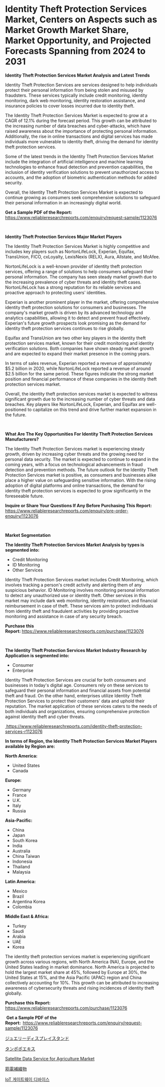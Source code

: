 <p><h1>Identity Theft Protection Services Market, Centers on Aspects such as Market Growth Market Share, Market Opportunity, and Projected Forecasts Spanning from 2024 to 2031</h1></p><p><strong>Identity Theft Protection Services Market Analysis and Latest Trends</strong></p>
<p><p>Identity Theft Protection Services are services designed to help individuals protect their personal information from being stolen and misused by fraudsters. These services typically include credit monitoring, identity monitoring, dark web monitoring, identity restoration assistance, and insurance policies to cover losses incurred due to identity theft.</p><p>The Identity Theft Protection Services Market is expected to grow at a CAGR of 12.1% during the forecast period. This growth can be attributed to the increasing number of data breaches and cyber-attacks, which have raised awareness about the importance of protecting personal information. Additionally, the rise in online transactions and digital services has made individuals more vulnerable to identity theft, driving the demand for identity theft protection services.</p><p>Some of the latest trends in the Identity Theft Protection Services Market include the integration of artificial intelligence and machine learning technologies to enhance fraud detection and prevention capabilities, the inclusion of identity verification solutions to prevent unauthorized access to accounts, and the adoption of biometric authentication methods for added security.</p><p>Overall, the Identity Theft Protection Services Market is expected to continue growing as consumers seek comprehensive solutions to safeguard their personal information in an increasingly digital world.</p></p>
<p><strong>Get a Sample PDF of the Report:&nbsp;</strong> <a href="https://www.reliableresearchreports.com/enquiry/request-sample/1123076">https://www.reliableresearchreports.com/enquiry/request-sample/1123076</a></p>
<p>&nbsp;</p>
<p><strong>Identity Theft Protection Services Major Market Players</strong></p>
<p><p>The Identity Theft Protection Services Market is highly competitive and includes key players such as NortonLifeLock, Experian, Equifax, TransUnion, FICO, cxLoyalty, LexisNexis (RELX), Aura, Allstate, and McAfee.</p><p>NortonLifeLock is a well-known provider of identity theft protection services, offering a range of solutions to help consumers safeguard their personal information. The company has seen steady market growth due to the increasing prevalence of cyber threats and identity theft cases. NortonLifeLock has a strong reputation for its reliable services and proactive approach to protecting users' identities.</p><p>Experian is another prominent player in the market, offering comprehensive identity theft protection solutions for consumers and businesses. The company's market growth is driven by its advanced technology and analytics capabilities, allowing it to detect and prevent fraud effectively. Experian's future growth prospects look promising as the demand for identity theft protection services continues to rise globally.</p><p>Equifax and TransUnion are two other key players in the identity theft protection services market, known for their credit monitoring and identity verification solutions. Both companies have shown steady market growth and are expected to expand their market presence in the coming years.</p><p>In terms of sales revenue, Experian reported a revenue of approximately $5.2 billion in 2020, while NortonLifeLock reported a revenue of around $2.5 billion for the same period. These figures indicate the strong market position and financial performance of these companies in the identity theft protection services market.</p><p>Overall, the identity theft protection services market is expected to witness significant growth due to the increasing number of cyber threats and data breaches. Key players like NortonLifeLock, Experian, and Equifax are well-positioned to capitalize on this trend and drive further market expansion in the future.</p></p>
<p>&nbsp;</p>
<p><strong>What Are The Key Opportunities For Identity Theft Protection Services Manufacturers?</strong></p>
<p><p>The Identity Theft Protection Services market is experiencing steady growth, driven by increasing cyber threats and the growing need for personal data security. The market is expected to continue to expand in the coming years, with a focus on technological advancements in fraud detection and prevention methods. The future outlook for the Identity Theft Protection Services market is positive, as consumers and businesses alike place a higher value on safeguarding sensitive information. With the rising adoption of digital platforms and online transactions, the demand for identity theft protection services is expected to grow significantly in the foreseeable future.</p></p>
<p><strong>Inquire or Share Your Questions If Any Before Purchasing This Report:</strong> <a href="https://www.reliableresearchreports.com/enquiry/pre-order-enquiry/1123076">https://www.reliableresearchreports.com/enquiry/pre-order-enquiry/1123076</a></p>
<p>&nbsp;</p>
<p><strong>Market Segmentation</strong></p>
<p><strong>The Identity Theft Protection Services Market Analysis by types is segmented into:</strong></p>
<p><ul><li>Credit Monitoring</li><li>ID Monitoring</li><li>Other Services</li></ul></p>
<p><p>Identity Theft Protection Services market includes Credit Monitoring, which involves tracking a person's credit activity and alerting them of any suspicious behavior. ID Monitoring involves monitoring personal information to detect any unauthorized use or identity theft. Other services in this market may include dark web monitoring, identity restoration, and financial reimbursement in case of theft. These services aim to protect individuals from identity theft and fraudulent activities by providing proactive monitoring and assistance in case of any security breach.</p></p>
<p><strong>Purchase this Report:&nbsp;</strong><a href="https://www.reliableresearchreports.com/purchase/1123076">https://www.reliableresearchreports.com/purchase/1123076</a></p>
<p>&nbsp;</p>
<p><strong>The Identity Theft Protection Services Market Industry Research by Application is segmented into:</strong></p>
<p><ul><li>Consumer</li><li>Enterprise</li></ul></p>
<p><p>Identity Theft Protection Services are crucial for both consumers and businesses in today's digital age. Consumers rely on these services to safeguard their personal information and financial assets from potential theft and fraud. On the other hand, enterprises utilize Identity Theft Protection Services to protect their customers' data and uphold their reputation. The market application of these services caters to the needs of both individuals and organizations, ensuring comprehensive protection against identity theft and cyber threats.</p></p>
<p><a href="https://www.reliableresearchreports.com/identity-theft-protection-services-r1123076">&nbsp;https://www.reliableresearchreports.com/identity-theft-protection-services-r1123076</a></p>
<p><strong>In terms of Region, the Identity Theft Protection Services Market Players available by Region are:</strong></p>
<p>
    <p> <strong> North America: </strong>
        <ul>
            <li>United States</li>
            <li>Canada</li>
        </ul>
        </p> 
    <p> <strong> Europe: </strong>
        <ul>
            <li>Germany</li>
            <li>France</li>
            <li>U.K.</li>
            <li>Italy</li>
            <li>Russia</li>
        </ul>
        </p> 
    <p> <strong> Asia-Pacific: </strong>
        <ul>
            <li>China</li>
            <li>Japan</li>
            <li>South Korea</li>
            <li>India</li>
            <li>Australia</li>
            <li>China Taiwan</li>
            <li>Indonesia</li>
            <li>Thailand</li>
            <li>Malaysia</li>
        </ul>
        </p> 
    <p> <strong> Latin America: </strong>
        <ul>
            <li>Mexico</li>
            <li>Brazil</li>
            <li>Argentina Korea</li>
            <li>Colombia</li>
        </ul>
        </p> 
    <p> <strong> Middle East & Africa: </strong>
        <ul>
            <li>Turkey</li>
            <li>Saudi</li>
            <li>Arabia</li>
            <li>UAE</li>
            <li>Korea</li>
        </ul>
    </p>
    </p>
<p><p>The identity theft protection services market is experiencing significant growth across various regions, with North America (NA), Europe, and the United States leading in market dominance. North America is projected to hold the largest market share at 45%, followed by Europe at 30%, the United States at 15%, and the Asia Pacific (APAC) region and China collectively accounting for 10%. This growth can be attributed to increasing awareness of cybersecurity threats and rising incidences of identity theft globally.</p></p>
<p><strong>Purchase this Report: </strong><a href="https://www.reliableresearchreports.com/purchase/1123076">https://www.reliableresearchreports.com/purchase/1123076</a></p>
<p>&nbsp;<strong>Get a Sample PDF of the Report:&nbsp;&nbsp;</strong><a href="https://www.reliableresearchreports.com/enquiry/request-sample/1123076">https://www.reliableresearchreports.com/enquiry/request-sample/1123076</a></p>
<p><strong></strong></p>
<p><p><a href="https://medium.com/@tigerprawn1996/%E3%82%B8%E3%83%A5%E3%82%A8%E3%83%AA%E3%83%BC%E3%83%87%E3%82%A3%E3%82%B9%E3%83%97%E3%83%AC%E3%82%A4%E3%82%B9%E3%82%BF%E3%83%B3%E3%83%89%E5%B8%82%E5%A0%B4%E5%88%86%E6%9E%90-%E3%81%9D%E3%81%AEcagr-%E5%B8%82%E5%A0%B4%E3%82%BB%E3%82%B0%E3%83%A1%E3%83%B3%E3%83%86%E3%83%BC%E3%82%B7%E3%83%A7%E3%83%B3-%E3%81%8A%E3%82%88%E3%81%B3%E3%82%B0%E3%83%AD%E3%83%BC%E3%83%90%E3%83%AB%E6%A5%AD%E7%95%8C%E6%A6%82%E8%A6%81-141282c51705">ジュエリーディスプレイスタンド</a></p><p><a href="https://github.com/tanyaali3/Market-Research-Report-List-1/blob/main/799964360882.md">タンポポエキス</a></p><p><a href="https://www.linkedin.com/pulse/satellite-data-service-agriculture-market-exploring-share-moz3c">Satellite Data Service for Agriculture Market</a></p><p><a href="https://medium.com/@neilmartin36/%E7%AD%8B%E9%9B%BB%E7%BE%A9%E8%82%A2%E5%B8%82%E5%A0%B4-%E7%AB%B6%E4%BA%89%E5%88%86%E6%9E%90-%E5%B8%82%E5%A0%B4%E5%8B%95%E5%90%91%E3%81%8A%E3%82%88%E3%81%B32031%E5%B9%B4%E3%81%BE%E3%81%A7%E3%81%AE%E4%BA%88%E6%B8%AC-cd7d9ffeefc5">筋電補綴物</a></p><p><a href="https://medium.com/@guyeichert86/iot-%EA%B2%8C%EC%9D%B4%ED%8A%B8%EC%9B%A8%EC%9D%B4-%EA%B8%B0%EA%B8%B0-%EC%8B%9C%EC%9E%A5-%EC%A1%B0%EC%82%AC-%EB%B3%B4%EA%B3%A0%EC%84%9C-%EA%B7%B8-%EC%97%AD%EC%82%AC-%EB%B0%8F-2024%EB%85%84%EB%B6%80%ED%84%B0-2031%EB%85%84%EA%B9%8C%EC%A7%80%EC%9D%98-%EC%98%88%EC%B8%A1-e47870c4ef0f">IoT 게이트웨이 디바이스</a></p></p>